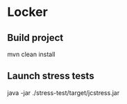 # Locker

## Build project
mvn clean install

## Launch stress tests
java -jar ./stress-test/target/jcstress.jar
